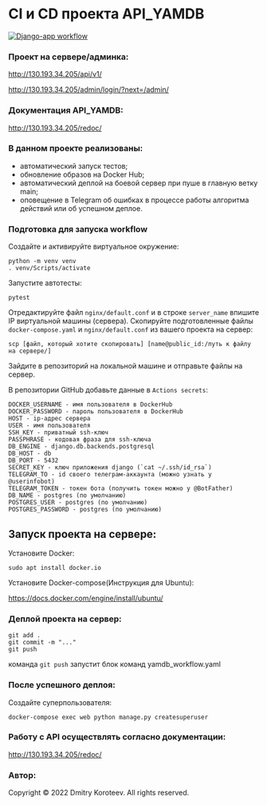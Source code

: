 # CI и CD проекта API_YAMDB
[![Django-app workflow](https://github.com/dk-r3d3/yamdb_final/actions/workflows/yamdb_workflow.yml/badge.svg)](https://github.com/dk-r3d3/yamdb_final/actions/workflows/yamdb_workflow.yml)

### Проект на сервере/админка:
http://130.193.34.205/api/v1/

http://130.193.34.205/admin/login/?next=/admin/

### Документация API_YAMDB:
http://130.193.34.205/redoc/

### В данном проекте реализованы:

- автоматический запуск тестов;
- обновление образов на Docker Hub;
- автоматический деплой на боевой сервер при пуше в главную ветку main;
- оповещение в Telegram об ошибках в процессе работы алгоритма действий или об успешном деплое.

### Подготовка для запуска workflow

Создайте и активируйте виртуальное окружение:

```
python -m venv venv
. venv/Scripts/activate
```

Запустите автотесты:

```
pytest
```

Отредактируйте файл `nginx/default.conf` и в строке `server_name` впишите IP виртуальной машины (сервера).
Скопируйте подготовленные файлы `docker-compose.yaml` и `nginx/default.conf` из вашего проекта на сервер:

```
scp [файл, который хотите скопировать] [name@public_id:/путь к файлу на сервере/]
```

Зайдите в репозиторий на локальной машине и отправьте файлы на сервер.

В репозитории GitHub добавьте данные в `Actions secrets`:

```
DOCKER_USERNAME - имя пользователя в DockerHub
DOCKER_PASSWORD - пароль пользователя в DockerHub
HOST - ip-адрес сервера
USER - имя пользователя
SSH_KEY - приватный ssh-ключ
PASSPHRASE - кодовая фраза для ssh-ключа
DB_ENGINE - django.db.backends.postgresql
DB_HOST - db
DB_PORT - 5432
SECRET_KEY - ключ приложения django (`cat ~/.ssh/id_rsa`)
TELEGRAM_TO - id своего телеграм-аккаунта (можно узнать у @userinfobot)
TELEGRAM_TOKEN - токен бота (получить токен можно у @BotFather)
DB_NAME - postgres (по умолчанию)
POSTGRES_USER - postgres (по умолчанию)
POSTGRES_PASSWORD - postgres (по умолчанию)
```

## Запуск проекта на сервере:

Установите Docker:
```
sudo apt install docker.io
```
Установите Docker-compose(Инструкция для Ubuntu):

https://docs.docker.com/engine/install/ubuntu/

### Деплой проекта на сервер:
```
git add .
git commit -m "..."
git push
```
команда `git push` запустит блок команд yamdb_workflow.yaml

### После успешного деплоя:

Создайте суперпользователя:
```
docker-compose exec web python manage.py createsuperuser

```

### Работу с API осуществлять согласно документации:

http://130.193.34.205/redoc/

### Автор: 

Copyright © 2022 Dmitry Koroteev. All rights reserved.
